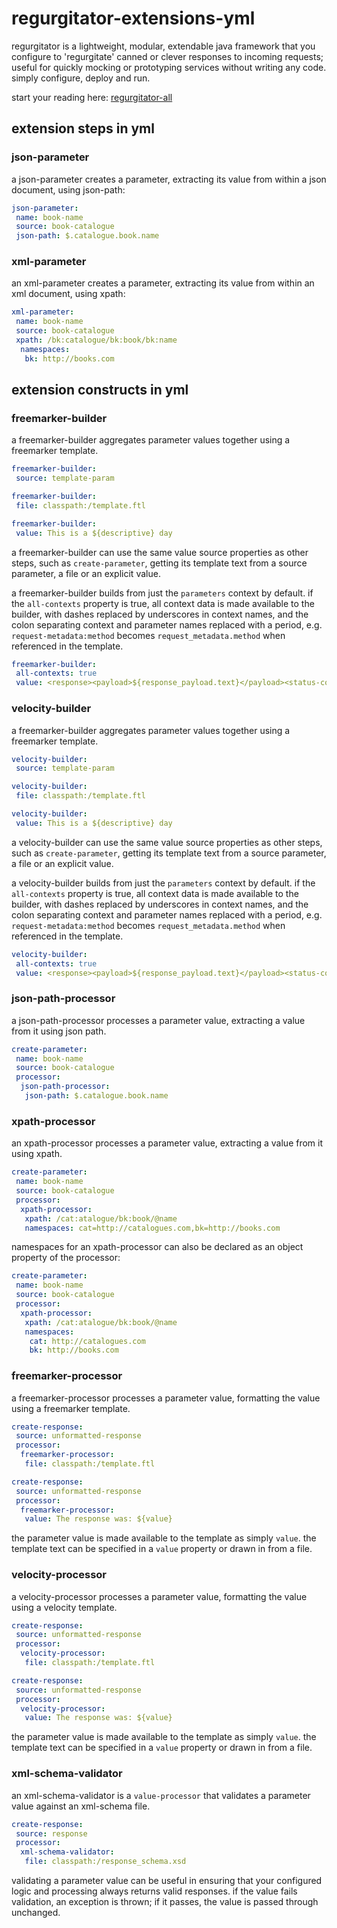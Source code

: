 # regurgitator-extensions-yml

regurgitator is a lightweight, modular, extendable java framework that you configure to 'regurgitate' canned or clever responses to incoming requests; useful for quickly mocking or prototyping services without writing any code. simply configure, deploy and run.

start your reading here: [regurgitator-all](http://github.com/talmeym/regurgitator-all#regurgitator)

## extension steps in yml

### json-parameter

a json-parameter creates a parameter, extracting its value from within a json document, using json-path:

```yml
json-parameter:
 name: book-name
 source: book-catalogue
 json-path: $.catalogue.book.name
```

### xml-parameter

an xml-parameter creates a parameter, extracting its value from within an xml document, using xpath:

```yml
xml-parameter:
 name: book-name
 source: book-catalogue
 xpath: /bk:catalogue/bk:book/bk:name
  namespaces:
   bk: http://books.com
```

## extension constructs in yml

### freemarker-builder 

a freemarker-builder aggregates parameter values together using a freemarker template.

```yml
freemarker-builder:
 source: template-param

freemarker-builder:
 file: classpath:/template.ftl

freemarker-builder:
 value: This is a ${descriptive} day
```

a freemarker-builder can use the same value source properties as other steps, such as ``create-parameter``, getting its template text from a source parameter, a file or an explicit value.

a freemarker-builder builds from just the ``parameters`` context by default. if the ``all-contexts`` property is true, all context data is made available to the builder, with dashes replaced by underscores in context names, and the colon separating context and parameter names replaced with a period, e.g. ``request-metadata:method`` becomes ``request_metadata.method`` when referenced in the template.

```yml
freemarker-builder:
 all-contexts: true
 value: <response><payload>${response_payload.text}</payload><status-code>${response_metadata.status_code}</status-code><content-type>${response_metadata.content_type}</content-type></response>

```

### velocity-builder

a freemarker-builder aggregates parameter values together using a freemarker template.

```yml
velocity-builder:
 source: template-param

velocity-builder:
 file: classpath:/template.ftl

velocity-builder:
 value: This is a ${descriptive} day
```

a velocity-builder can use the same value source properties as other steps, such as ``create-parameter``, getting its template text from a source parameter, a file or an explicit value.

a velocity-builder builds from just the ``parameters`` context by default. if the ``all-contexts`` property is true, all context data is made available to the builder, with dashes replaced by underscores in context names, and the colon separating context and parameter names replaced with a period, e.g. ``request-metadata:method`` becomes ``request_metadata.method`` when referenced in the template.

```yml
velocity-builder:
 all-contexts: true
 value: <response><payload>${response_payload.text}</payload><status-code>${response_metadata.status_code}</status-code><content-type>${response_metadata.content_type}</content-type></response>

```

### json-path-processor

a json-path-processor processes a parameter value, extracting a value from it using json path.

```yml
create-parameter:
 name: book-name
 source: book-catalogue
 processor:
  json-path-processor:
   json-path: $.catalogue.book.name
```

### xpath-processor

an xpath-processor processes a parameter value, extracting a value from it using xpath.

```yml
create-parameter:
 name: book-name
 source: book-catalogue
 processor:
  xpath-processor:
   xpath: /cat:atalogue/bk:book/@name
   namespaces: cat=http://catalogues.com,bk=http://books.com
```

namespaces for an xpath-processor can also be declared as an object property of the processor:

```yml
create-parameter:
 name: book-name
 source: book-catalogue
 processor:
  xpath-processor:
   xpath: /cat:atalogue/bk:book/@name
   namespaces:
    cat: http://catalogues.com
    bk: http://books.com
```

### freemarker-processor

a freemarker-processor processes a parameter value, formatting the value using a freemarker template.

```yml
create-response:
 source: unformatted-response
 processor:
  freemarker-processor:
   file: classpath:/template.ftl

create-response:
 source: unformatted-response
 processor:
  freemarker-processor:
   value: The response was: ${value}
```

the parameter value is made available to the template as simply ``value``. the template text can be specified in a ``value`` property or drawn in from a file.

### velocity-processor

a velocity-processor processes a parameter value, formatting the value using a velocity template.

```yml
create-response:
 source: unformatted-response
 processor:
  velocity-processor:
   file: classpath:/template.ftl

create-response:
 source: unformatted-response
 processor:
  velocity-processor:
   value: The response was: ${value}
```

the parameter value is made available to the template as simply ``value``. the template text can be specified in a ``value`` property or drawn in from a file.

### xml-schema-validator

an xml-schema-validator is a ``value-processor`` that validates a parameter value against an xml-schema file.

```yml
create-response:
 source: response
 processor:
  xml-schema-validator:
   file: classpath:/response_schema.xsd
```

validating a parameter value can be useful in ensuring that your configured logic and processing always returns valid responses. if the value fails validation, an exception is thrown; if it passes, the value is passed through unchanged.
